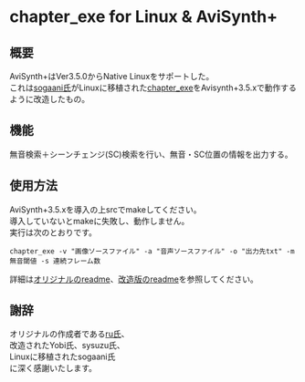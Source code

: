 # chapter_exe for Linux &amp; AviSynth+
## 概要
AviSynth+はVer3.5.0からNative Linuxをサポートした。  
これは[sogaani氏][1]がLinuxに移植された[chapter_exe][2]をAvisynth+3.5.xで動作するように改造したもの。

[1]:https://github.com/sogaani
[2]:https://github.com/sogaani/JoinLogoScp/tree/master/chapter_exe

## 機能
無音検索＋シーンチェンジ(SC)検索を行い、無音・SC位置の情報を出力する。

## 使用方法
AviSynth+3.5.xを導入の上srcでmakeしてください。  
導入していないとmakeに失敗し、動作しません。  
実行は次のとおりです。
````
chapter_exe -v "画像ソースファイル" -a "音声ソースファイル" -o "出力先txt" -m 無音閾値 -s 連続フレーム数
````
詳細は[オリジナルのreadme][3]、[改造版のreadme][4]を参照してください。

[3]:https://github.com/tobitti0/chapter_exe/blob/master/chapter_exe%E8%AA%AD%E3%82%93%E3%81%A7%E3%81%AD.txt
[4]:https://github.com/tobitti0/chapter_exe/blob/master/%E6%94%B9%E9%80%A0%E7%89%88_%E8%AA%AD%E3%82%93%E3%81%A7%E3%81%AD.txt

## 謝辞
オリジナルの作成者である[ru氏][5]、  
改造されたYobi氏、sysuzu氏、  
Linuxに移植されたsogaani氏  
に深く感謝いたします。

[5]:https://github.com/rutice
